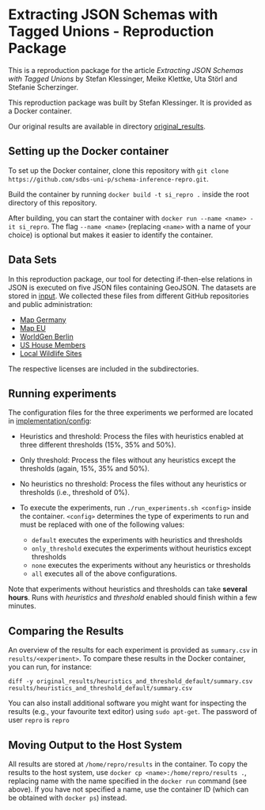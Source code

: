 # Extracting JSON Schemas with Tagged Unions - Reproduction Package

This is a reproduction package for the article *Extracting JSON Schemas with Tagged Unions*
by Stefan Klessinger, Meike Klettke, Uta Störl and Stefanie Scherzinger.

This reproduction package was built by Stefan Klessinger.
It is provided as a Docker container.

Our original results are available in directory [original_results](artifacts/original_results).

## Setting up the Docker container
To set up the Docker container, clone this repository with 
``git clone https://github.com/sdbs-uni-p/schema-inference-repro.git``. 

Build the container by running ``docker build -t si_repro .`` inside the root directory of this repository.

After building, you can start the container with ``docker run --name <name> -it si_repro``. The flag ``--name <name>`` (replacing ``<name>`` with a name of your choice) is optional but makes it easier to identify the container.


## Data Sets
In this reproduction package, our tool for detecting if-then-else relations in JSON is executed on five JSON files containing GeoJSON. The datasets are stored in [input](artifacts/input). We collected these files from different GitHub repositories and public administration:
* [Map Germany](https://github.com/wija/follow/blob/5efbd3de9e81b78e7aa7e4b164ee0fe5e4c885fa/maps/Germany.json)
* [Map EU](https://github.com/AtelierCartographie/Khartis/blob/6b8b6789d69905444720cd45ca963cecc43d8868/public/data/map/EU-nuts-2/EU.json)
* [WorldGen Berlin](https://github.com/reinterpretcat/utymap/blob/cd4fe4cace05a988420d3aaecd780d0fbe3cd3bb/core/test/test_assets/osm/berlin.osm.json)
* [US House Members](https://github.com/stenson/notebook/blob/ddf8d84e694a1ba6425008cb65009be2a392d105/sites/robstenson.com/articles/birthplaces/members.json)
* [Local Wildlife Sites](https://dataworks.calderdale.gov.uk/dataset/2rpld/local-wildlife-sites)
  
The respective licenses are included in the subdirectories.

## Running experiments
The configuration files for the three experiments we performed are located in [implementation/config](artifacts/implementation/config):
* Heuristics and threshold: Process the files with heuristics enabled at three different thresholds (15%, 35% and 50%).
* Only threshold: Process the files without any heuristics except the thresholds (again, 15%, 35% and 50%).
* No heuristics no threshold: Process the files without any heuristics or thresholds (i.e., threshold of 0%).

* To execute the experiments, run ``./run_experiments.sh <config>`` inside the container. ``<config>`` determines the type of experiments to run and must be replaced with one of the following values:
  * ``default`` executes the experiments with heuristics and thresholds
  * ``only_threshold`` executes the experiments without heuristics except thresholds
  * ``none`` executes the experiments without any heuristics or thresholds
  * ``all`` executes all of the above configurations.

Note that experiments without heuristics and thresholds can take **several hours**. Runs with *heuristics* and *threshold* enabled should finish within a few minutes.

## Comparing the Results
An overview of the results for each experiment is provided as ``summary.csv`` in ``results/<experiment>``. To compare these results in the Docker container, you can run, for instance:

```diff -y original_results/heuristics_and_threshold_default/summary.csv results/heuristics_and_threshold_default/summary.csv```

You can also install additional software you might want for inspecting the results (e.g., your favourite text editor) using ``sudo apt-get``. The password of user ``repro`` is ``repro`` 

## Moving Output to the Host System
All results are stored at ``/home/repro/results`` in the container. To copy the results to the host system, use ``docker cp <name>:/home/repro/results .``, replacing name with the name specified in the ``docker run`` command (see above). If you have not specified a name, use the container ID (which can be obtained with ``docker ps``) instead.

